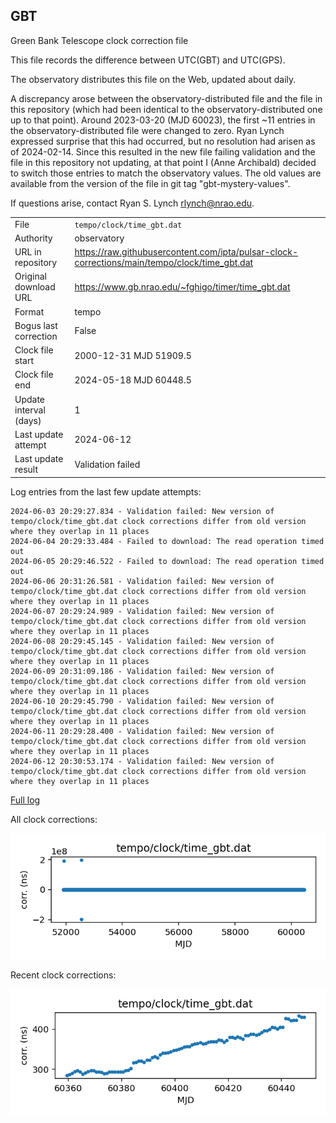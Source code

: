 
## GBT

Green Bank Telescope clock correction file

This file records the difference between UTC(GBT) and UTC(GPS).

The observatory distributes this file on the Web, updated about daily.

A discrepancy arose between the observatory-distributed file and the
file in this repository (which had been identical to the 
observatory-distributed one up to that point). Around 
2023-03-20 (MJD 60023), the first ~11 entries in the 
observatory-distributed file were changed to zero.
Ryan Lynch expressed surprise that this had occurred, but no
resolution had arisen as of 2024-02-14. Since this resulted in
the new file failing validation and the file in this repository
not updating, at that point I (Anne Archibald) decided to
switch those entries to match the observatory values. The old values
are available from the version of the file in git tag 
"gbt-mystery-values".

If questions arise, contact Ryan S. Lynch <rlynch@nrao.edu>.

|     |     |
|:--- |:--- |
| File | `tempo/clock/time_gbt.dat` |
| Authority | observatory |
| URL in repository | <https://raw.githubusercontent.com/ipta/pulsar-clock-corrections/main/tempo/clock/time_gbt.dat> |
| Original download URL | <https://www.gb.nrao.edu/~fghigo/timer/time_gbt.dat> |
| Format | tempo |
| Bogus last correction | False |
| Clock file start | 2000-12-31 MJD 51909.5 |
| Clock file end | 2024-05-18 MJD 60448.5 |
| Update interval (days) | 1 |
| Last update attempt | 2024-06-12 |
| Last update result | Validation failed |

Log entries from the last few update attempts:
```
2024-06-03 20:29:27.834 - Validation failed: New version of tempo/clock/time_gbt.dat clock corrections differ from old version where they overlap in 11 places
2024-06-04 20:29:33.484 - Failed to download: The read operation timed out
2024-06-05 20:29:46.522 - Failed to download: The read operation timed out
2024-06-06 20:31:26.581 - Validation failed: New version of tempo/clock/time_gbt.dat clock corrections differ from old version where they overlap in 11 places
2024-06-07 20:29:24.989 - Validation failed: New version of tempo/clock/time_gbt.dat clock corrections differ from old version where they overlap in 11 places
2024-06-08 20:29:45.145 - Validation failed: New version of tempo/clock/time_gbt.dat clock corrections differ from old version where they overlap in 11 places
2024-06-09 20:31:09.186 - Validation failed: New version of tempo/clock/time_gbt.dat clock corrections differ from old version where they overlap in 11 places
2024-06-10 20:29:45.790 - Validation failed: New version of tempo/clock/time_gbt.dat clock corrections differ from old version where they overlap in 11 places
2024-06-11 20:29:28.400 - Validation failed: New version of tempo/clock/time_gbt.dat clock corrections differ from old version where they overlap in 11 places
2024-06-12 20:30:53.174 - Validation failed: New version of tempo/clock/time_gbt.dat clock corrections differ from old version where they overlap in 11 places
```
[Full log](https://raw.githubusercontent.com/ipta/pulsar-clock-corrections/main/log/tempo/clock/time_gbt.dat.log)


All clock corrections:

![plot of all clock corrections](time_gbt.dat.png "All corrections")

Recent clock corrections:

![plot of recent clock corrections](time_gbt.dat.short.png "Recent corrections")

